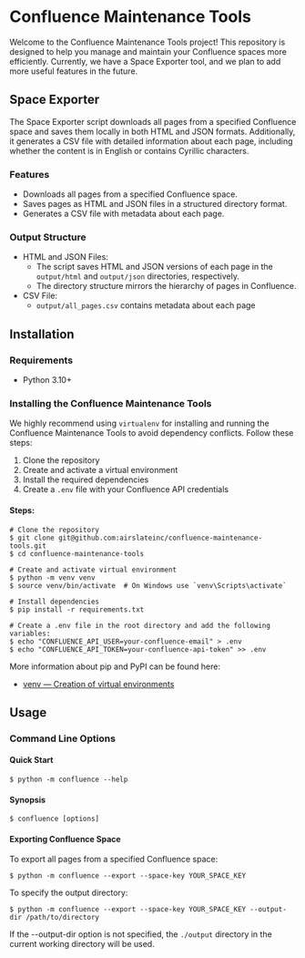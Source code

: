 # Confluence Maintenance Tools

Welcome to the Confluence Maintenance Tools project! This repository is designed
to help you manage and maintain your Confluence spaces more efficiently. Currently,
we have a Space Exporter tool, and we plan to add more useful features in the future.

## Space Exporter

The Space Exporter script downloads all pages from a specified Confluence space
and saves them locally in both HTML and JSON formats. Additionally, it generates
a CSV file with detailed information about each page, including whether the content
is in English or contains Cyrillic characters.

### Features

- Downloads all pages from a specified Confluence space.
- Saves pages as HTML and JSON files in a structured directory format.
- Generates a CSV file with metadata about each page.

### Output Structure

- HTML and JSON Files:
  - The script saves HTML and JSON versions of each page in the `output/html`
    and `output/json` directories, respectively.
  - The directory structure mirrors the hierarchy of pages in Confluence.
- CSV File:
  - `output/all_pages.csv` contains metadata about each page

## Installation

###  Requirements

- Python 3.10+

### Installing the Confluence Maintenance Tools

We highly recommend using `virtualenv` for installing and running the Confluence
Maintenance Tools to avoid dependency conflicts. Follow these steps:

1. Clone the repository
2. Create and activate a virtual environment
3. Install the required dependencies
4. Create a `.env` file with your Confluence API credentials

#### Steps:

```shell
# Clone the repository
$ git clone git@github.com:airslateinc/confluence-maintenance-tools.git
$ cd confluence-maintenance-tools

# Create and activate virtual environment
$ python -m venv venv
$ source venv/bin/activate  # On Windows use `venv\Scripts\activate`

# Install dependencies
$ pip install -r requirements.txt

# Create a .env file in the root directory and add the following variables:
$ echo "CONFLUENCE_API_USER=your-confluence-email" > .env
$ echo "CONFLUENCE_API_TOKEN=your-confluence-api-token" >> .env
```

More information about pip and PyPI can be found here:

- [venv — Creation of virtual environments](https://docs.python.org/3/library/venv.html)

## Usage

### Command Line Options

#### Quick Start

```shell
$ python -m confluence --help
```

#### Synopsis

```shell
$ confluence [options]
```

#### Exporting Confluence Space

To export all pages from a specified Confluence space:

```shell
$ python -m confluence --export --space-key YOUR_SPACE_KEY
```

To specify the output directory:

```shell
$ python -m confluence --export --space-key YOUR_SPACE_KEY --output-dir /path/to/directory
```

If the --output-dir option is not specified, the `./output` directory in the
current working directory will be used.
